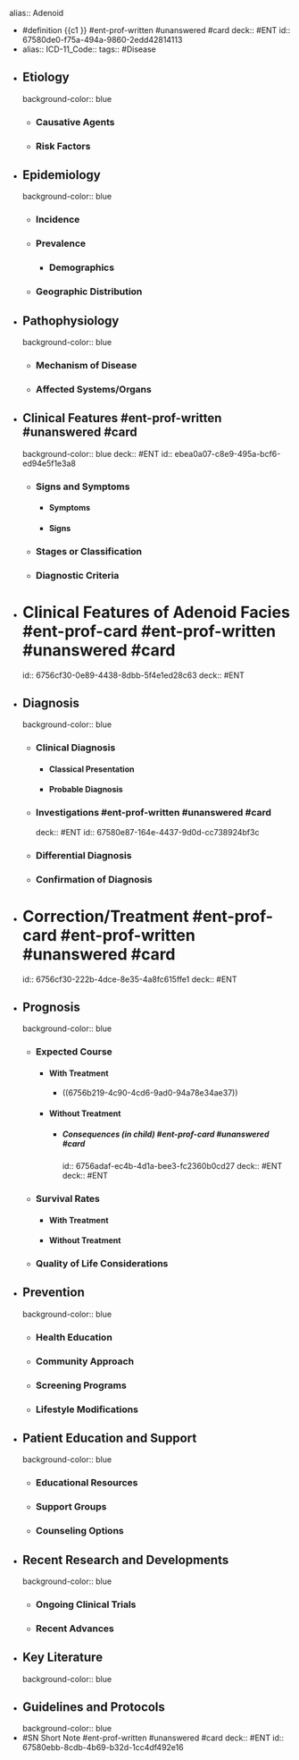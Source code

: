 alias:: Adenoid

- #definition {{c1 }} #ent-prof-written #unanswered #card
  deck:: #ENT
  id:: 67580de0-f75a-494a-9860-2edd42814113
- alias::
  ICD-11_Code::
  tags:: #Disease
- ## Etiology
  background-color:: blue
  - ### Causative Agents
  - ### Risk Factors
- ## Epidemiology
  background-color:: blue
  - ### Incidence
  - ### Prevalence
    - ### Demographics
  - ### Geographic Distribution
- ## Pathophysiology
  background-color:: blue
  - ### Mechanism of Disease
  - ### Affected Systems/Organs
- ## Clinical Features #ent-prof-written #unanswered #card
  background-color:: blue
  deck:: #ENT
  id:: ebea0a07-c8e9-495a-bcf6-ed94e5f1e3a8
  - ### Signs and Symptoms
    - #### Symptoms
    - #### Signs
  - ### Stages or Classification
  - ### Diagnostic Criteria
- # Clinical Features of Adenoid Facies #ent-prof-card #ent-prof-written #unanswered #card
  id:: 6756cf30-0e89-4438-8dbb-5f4e1ed28c63
  deck:: #ENT
- ## Diagnosis
  background-color:: blue
  - ### Clinical Diagnosis
    - #### Classical Presentation
    - #### Probable Diagnosis
  - ### Investigations #ent-prof-written #unanswered #card
    deck:: #ENT
    id:: 67580e87-164e-4437-9d0d-cc738924bf3c
  - ### Differential Diagnosis
  - ### Confirmation of Diagnosis
- # Correction/Treatment #ent-prof-card #ent-prof-written #unanswered #card
  id:: 6756cf30-222b-4dce-8e35-4a8fc615ffe1
  deck:: #ENT
- ## Prognosis
  background-color:: blue
  - ### Expected Course
    - #### With Treatment
      - ((6756b219-4c90-4cd6-9ad0-94a78e34ae37))
    - #### Without Treatment
      - ##### Consequences (in child) #ent-prof-card #unanswered #card
        id:: 6756adaf-ec4b-4d1a-bee3-fc2360b0cd27
        deck:: #ENT
        deck:: #ENT
  - ### Survival Rates
    - #### With Treatment
    - #### Without Treatment
  - ### Quality of Life Considerations
- ## Prevention
  background-color:: blue
  - ### Health Education
  - ### Community Approach
  - ### Screening Programs
  - ### Lifestyle Modifications
- ## Patient Education and Support
  background-color:: blue
  - ### Educational Resources
  - ### Support Groups
  - ### Counseling Options
- ## Recent Research and Developments
  background-color:: blue
  - ### Ongoing Clinical Trials
  - ### Recent Advances
- ## Key Literature
  background-color:: blue
- ## Guidelines and Protocols
  background-color:: blue
- #SN Short Note #ent-prof-written #unanswered #card
  deck:: #ENT
  id:: 67580ebb-8cdb-4b69-b32d-1cc4df492e16
